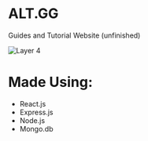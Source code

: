 # ALT.GG

Guides and Tutorial Website (unfinished)

![Layer 4](https://user-images.githubusercontent.com/35965186/196345695-df7618e7-72c6-48f9-afca-ecbd552fd04e.png)

# Made Using:
- React.js
- Express.js
- Node.js
- Mongo.db
